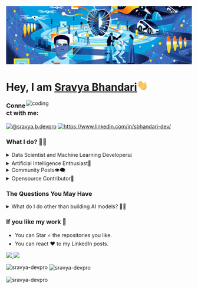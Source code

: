 <img src="https://github.com/sravya-devpro/sravya-devpro/blob/main/AI.jpg" />

<h1>Hey, I am <a href="https://www.linkedin.com/in/sbhandari-dev/">Sravya Bhandari</a><img src="https://raw.githubusercontent.com/ABSphreak/ABSphreak/master/gifs/Hi.gif" width="30px" height="30px"></h1>
<img align='right' alt = "coding" src="https://miro.medium.com/max/1100/1*qdAW1TjCN57h1lbuuzvchg.gif" width="450" />

<h3 align="left">Connect with me:</h3>
<p align="left">
<a href="https://medium.com/@sravya.b.devpro" target="blank"><img align="center" src="https://raw.githubusercontent.com/rahuldkjain/github-profile-readme-generator/master/src/images/icons/Social/medium.svg" alt="@sravya.b.devpro" height="30" width="40" /></a>
  <a href="https://linkedin.com/in/https://www.linkedin.com/in/sbhandari-dev/" target="blank"><img align="center" src="https://raw.githubusercontent.com/rahuldkjain/github-profile-readme-generator/master/src/images/icons/Social/linked-in-alt.svg" alt="https://www.linkedin.com/in/sbhandari-dev/" height="30" width="40" /></a>
</p>

<h3>What I do? 👨‍💻</h3>
<details>
<summary>Data Scientist and Machine Learning Developer📊</summary>
<ul>
 <li><a href="https://github.com/ashutosh1919/NQA_tf2">natural-question-answer-ai</a></li>
  <li>Check my projects on different domains on and out of Github...</li>
</ul>
</details>
<details>
  <summary>Artificial Intelligence Enthusiast🤖</summary>
  <ul>
    <li>Working on core AI products to simplify real time systems at scale.</li>
    <li>Applying AI on different large problems in the field of Oncology, Process Improvement and Rapid Engineeing.</li>
  </ul>
</details>
<details>
<summary>Community Posts👁️‍🗨️</summary>
<ul>
  <li>Join Me on LinkedIn to see my daily posts.</li>
</ul>
</details>
<details>
<summary>Opensource Contributor📝</summary>
  <ul>    
    <li>You can also scroll down and get the information on my <a href="https://github.com/sravya-devpro">github profile</a>.</li>
  </ul>
</details>

<h3>The Questions You May Have</h3>
<details>
<summary>What do I do other than building AI models? 💁‍♂️</summary>
  <ul>
    <li>I write blogs about emerging technologies and usecases. You can visit my blog site at <a href="https://medium.com/@sravya.b.devpro">Medium</a>.</li>
    <li>I design, build and deploy beautiful websites, also create designs in Figma.</li>
  </ul>
</details>

<h3>If you like my work 🤩</h3>
<ul>
  <li>You can Star ⭐ the repositories you like.</li>
  <li>You can react ❤️ to my LinkedIn posts.</li>
</ul>


<a href="https://github.com/jstrieb/github-stats">

![](https://github.com/sravya-devpro/sravya-devpro/blob/master/generated/overview.svg)
![](https://github.com/sravya-devpro/sravya-devpro/blob/master/generated/languages.svg)

</a>

<p><img align="left" src="https://github-readme-stats.vercel.app/api/top-langs?username=sravya-devpro&show_icons=true&locale=en&layout=compact" alt="sravya-devpro" /></p>

<p>&nbsp;<img align="center" src="https://github-readme-stats.vercel.app/api?username=sravya-devpro&show_icons=true&locale=en" alt="sravya-devpro" /></p>

<p><img align="center" src="https://github-readme-streak-stats.herokuapp.com/?user=sravya-devpro&" alt="sravya-devpro" /></p>

